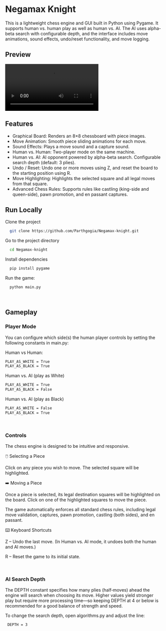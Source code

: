 
# Negamax Knight

This is a lightweight chess engine and GUI built in Python using Pygame. It supports human vs. human play as well as human vs. AI. The AI uses alpha-beta search with configurable depth, and the interface includes move animations, sound effects, undo/reset functionality, and move logging.


## Preview

<video controls src="preview.mp4" title="Title"></video>

## Features

- Graphical Board: Renders an 8×8 chessboard with piece images.
- Move Animation: Smooth piece sliding animations for each move.
- Sound Effects: Plays a move sound and a capture sound.
- Human vs. Human: Two-player mode on the same machine.
- Human vs. AI: AI opponent powered by alpha-beta search. Configurable search depth (default: 3 plies).
- Undo / Reset: Undo one or more moves using Z, and reset the board to the starting position using R.
- Move Highlighting: Highlights the selected square and all legal moves from that square.
- Advanced Chess Rules: Supports rules like castling (king-side and queen-side), pawn promotion, and en passant captures.


## Run Locally

Clone the project

```bash
  git clone https://github.com/Parthgogia/Negamax-knight.git
```

Go to the project directory

```bash
  cd Negamax-knight
```

Install dependencies

```bash
  pip install pygame
```

Run the game:

```bash
  python main.py
```
<br/>

## Gameplay

### Player Mode
You can configure which side(s) the human player controls by setting the following constants in main.py:

Human vs Human:
```bash
PLAY_AS_WHITE = True
PLAY_AS_BLACK = True
```

Human vs. AI (play as White)
```bash
PLAY_AS_WHITE = True
PLAY_AS_BLACK = False
```

Human vs. AI (play as Black)
```bash
PLAY_AS_WHITE = False
PLAY_AS_BLACK = True
```
<br/>

### Controls

The chess engine is designed to be intuitive and responsive.

🖱️ Selecting a Piece

Click on any piece you wish to move. The selected square will be highlighted.


➡️ Moving a Piece

Once a piece is selected, its legal destination squares will be highlighted on the board.
Click on one of the highlighted squares to move the piece.

The game automatically enforces all standard chess rules, including legal move validation, captures, pawn promotion, castling (both sides), and en passant.

⌨️ Keyboard Shortcuts

Z – Undo the last move. (In Human vs. AI mode, it undoes both the human and AI moves.)

R – Reset the game to its initial state.

<br/>

### AI Search Depth

The DEPTH constant specifies how many plies (half‑moves) ahead the engine will search when choosing its move. Higher values yield stronger play but require more processing time—so keeping DEPTH at 4 or below is recommended for a good balance of strength and speed.

To change the search depth, open algorithms.py and adjust the line:
```bash
 DEPTH = 3
 ```